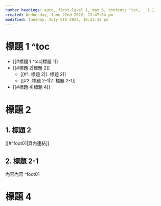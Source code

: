 ```yaml
---
number headings: auto, first-level 1, max 6, contents ^toc, _.1.1.
created: Wednesday, June 22nd 2022, 12:47:54 pm
modified: Tuesday, July 5th 2022, 10:33:33 pm
---
```





# 標題 1 ^toc

- [[#標題 1 ^toc|標題 1]]
- [[#標題 2|標題 2]]
	- [[#1. 標題 2|1. 標題 2]]
	- [[#2. 標題 2-1|2. 標題 2-1]]
- [[#標題 4|標題 4]]




# 標題 2
## 1. 標題 2
[[#^foot01|頁內連結]]




## 2. 標題 2-1 
內容內容
^foot01

# 標題 4